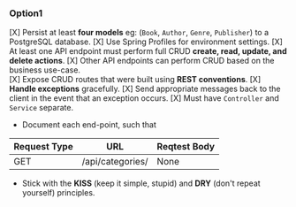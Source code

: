 ### Option1

[X] Persist at least **four models** eg: (`Book`, `Author`, `Genre`, `Publisher`) to a PostgreSQL database.
[X] Use Spring Profiles for environment settings.
[X] At least one API endpoint must perform full CRUD **create, read, update, and delete actions**.
[X] Other API endpoints can perform CRUD based on the business use-case.    
[X] Expose CRUD routes that were built using **REST conventions**.
[X] **Handle exceptions** gracefully.
[X] Send appropriate messages back to the client in the event that an exception occurs.
[X] Must have `Controller` and  `Service` separate.
- Document each end-point, such that

| Request Type | URL| Reqtest Body | 
|--|--|--|
| GET | /api/categories/ | None |

- Stick with the **KISS** (keep it simple, stupid) and **DRY** (don't repeat yourself) principles.
